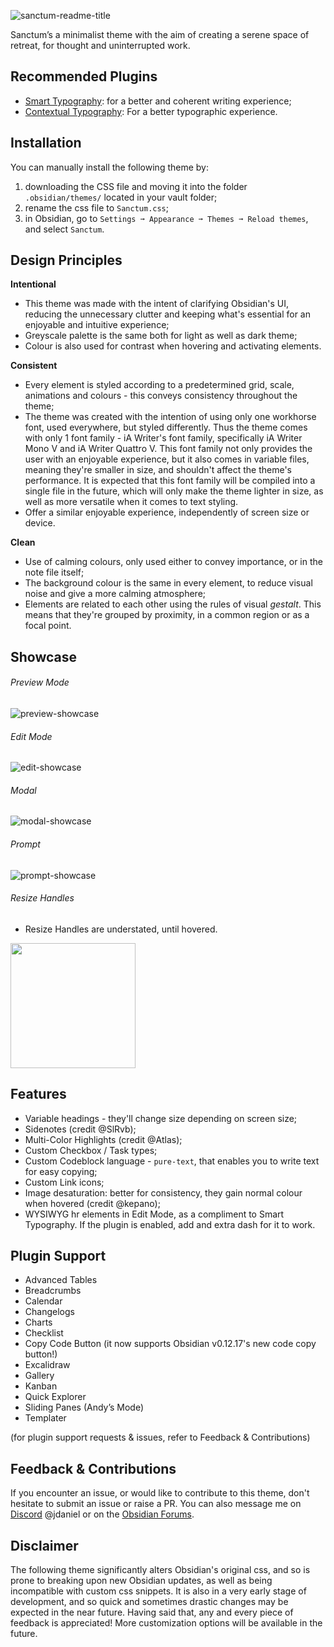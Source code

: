 ![sanctum-readme-title](https://user-images.githubusercontent.com/91087143/136701698-2464f5d0-30d5-4ee5-9261-4cca96448192.png)

Sanctum’s a minimalist theme with the aim of creating a serene space of retreat, for thought and uninterrupted work.

## Recommended Plugins

- [Smart Typography](https://github.com/mgmeyers/obsidian-smart-typography): for a better and coherent writing experience;
- [Contextual Typography](https://github.com/mgmeyers/obsidian-contextual-typography): For a better typographic experience.

## Installation
You can manually install the following theme by:
1. downloading the CSS file and moving it into the folder `.obsidian/themes/` located in your vault folder;
2. rename the css file to `Sanctum.css`;
3. in Obsidian, go to `Settings ➞ Appearance ➞ Themes ➞ Reload themes`, and select `Sanctum`.

## Design Principles

**Intentional**
  - This theme was made with the intent of clarifying Obsidian's UI, reducing the unnecessary clutter and keeping what's essential for an enjoyable and intuitive experience;
  - Greyscale palette is the same both for light as well as dark theme;
  - Colour is also used for contrast when hovering and activating elements.

**Consistent**
  - Every element is styled according to a predetermined grid, scale, animations and colours - this conveys consistency throughout the theme;
  - The theme was created with the intention of using only one workhorse font, used everywhere, but styled differently. Thus the theme comes with only 1 font family - iA Writer's font family, specifically iA Writer Mono V and iA Writer Quattro V. This font family not only provides the user with an enjoyable experience, but it also comes in variable files, meaning they're smaller in size, and shouldn't affect the theme's performance. It is expected that this font family will be compiled into a single file in the future, which will only make the theme lighter in size, as well as more versatile when it comes to text styling.
  - Offer a similar enjoyable experience, independently of screen size or device.

**Clean**
  - Use of calming colours, only used either to convey importance, or in the note file itself;
  - The background colour is the same in every element, to reduce visual noise and give a more calming atmosphere;
  - Elements are related to each other using the rules of visual *gestalt*. This means that they're grouped by proximity, in a common region or as a focal point.

## Showcase
###### Preview Mode
![preview-showcase](https://user-images.githubusercontent.com/91087143/136707215-fb674834-e1e0-4665-b8ba-089c869a74cc.jpg)

###### Edit Mode
![edit-showcase](https://user-images.githubusercontent.com/91087143/136707216-e0957565-bfe9-49f6-bb32-16eb775d6c74.jpg)

###### Modal
![modal-showcase](https://user-images.githubusercontent.com/91087143/136707218-32acaa9e-4b30-46ec-b3f9-73ce2d22e301.jpg)

###### Prompt
![prompt-showcase](https://user-images.githubusercontent.com/91087143/136707222-cc2ee9cf-adc9-4bab-a06f-f927d964eb57.jpg)

###### Resize Handles
  - Resize Handles are understated, until hovered.

<img src="https://user-images.githubusercontent.com/91087143/136707350-c28ca674-fd4b-42e3-acf4-fa71a380ebf9.gif" width="200" />

## Features
- Variable headings - they'll change size depending on screen size;
- Sidenotes (credit @SlRvb);
- Multi-Color Highlights (credit @Atlas);
- Custom Checkbox / Task types;
- Custom Codeblock language - `pure-text`, that enables you to write text for easy copying;
- Custom Link icons;
- Image desaturation: better for consistency, they gain normal colour when hovered (credit @kepano);
- WYSIWYG hr elements in Edit Mode, as a compliment to Smart Typography. If the plugin is enabled, add and extra dash for it to work.

## Plugin Support
- Advanced Tables
- Breadcrumbs
- Calendar
- Changelogs
- Charts
- Checklist
- Copy Code Button (it now supports Obsidian v0.12.17's new code copy button!)
- Excalidraw
- Gallery
- Kanban
- Quick Explorer
- Sliding Panes (Andy’s Mode)
- Templater

(for plugin support requests & issues, refer to Feedback & Contributions)

## Feedback & Contributions
If you encounter an issue, or would like to contribute to this theme, don't hesitate to submit an issue or raise a PR. You can also message me on [Discord](https://discord.com/invite/veuWUTm) @jdaniel or on the [Obsidian Forums](https://forum.obsidian.md/u/jdanielmourao/summary).

## Disclaimer
The following theme significantly alters Obsidian's original css, and so is prone to breaking upon new Obsidian updates, as well as being incompatible with custom css snippets. It is also in a very early stage of development, and so quick and sometimes drastic changes may be expected in the near future. Having said that, any and every piece of feedback is appreciated! More customization options will be available in the future.
